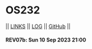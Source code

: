 # OS232

|| [LINKS](LINKS/) || [LOG](TXT/mylog.txt) || [GitHub](https://github.com/sdnbhd/os232/) ||

#### REV07b: Sun 10 Sep 2023 21:00
